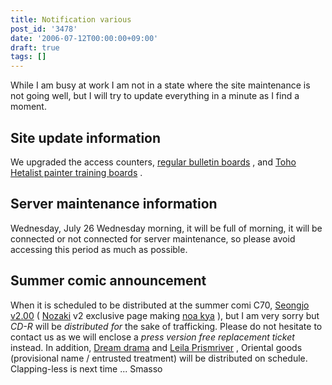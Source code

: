 ```yaml
---
title: Notification various
post_id: '3478'
date: '2006-07-12T00:00:00+09:00'
draft: true
tags: []
---
```


While I am busy at work I am not in a state where the site maintenance is not going well, but I will try to update everything in a minute as I find a moment.

## Site update information

We upgraded the access counters, [regular bulletin boards](https://twitter.com/danmaq) , and [Toho Hetalist painter training boards](/feedback/thpbbs/) .

## Server maintenance information

Wednesday, July 26 Wednesday morning, it will be full of morning, it will be connected or not connected for server maintenance, so please avoid accessing this period as much as possible.

## Summer comic announcement

When it is scheduled to be distributed at the summer comi C70, [Seongjo v2.00](https://danmaq.com/!/thA/) ( [Nozaki](https://danmaq.com/!/thA/) v2 exclusive page making [noa kya](https://danmaq.com/!/thA/) ), but I am very sorry but _CD-R_ will be _distributed for_ the sake of trafficking. Please do not hesitate to contact us as we will enclose a _press version free replacement ticket_ instead. In addition, [Dream drama](https://danmaq.com/!/thC/) and [Leila Prismriver](https://danmaq.com/!/leila/) , Oriental goods (provisional name / entrusted treatment) will be distributed on schedule. Clapping-less is next time ... Smasso
